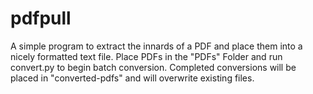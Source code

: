 # pdfpull
A simple program to extract the innards of a PDF and place them into a nicely formatted text file. Place PDFs in the "PDFs" Folder and run convert.py to begin batch conversion. Completed conversions will be placed in "converted-pdfs" and will overwrite existing files.

